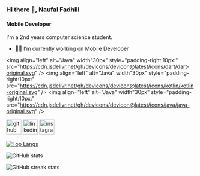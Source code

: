 ### Hi there 👋, Naufal Fadhiil
#### Mobile Developer
I'm a 2nd years computer science student.

- :man_technologist: I’m currently working on Mobile Developer 

<img align="left" alt="Java" width"30px" style="padding-right:10px:" src="https://cdn.jsdelivr.net/gh/devicons/devicon@latest/icons/dart/dart-original.svg" />
<img align="left" alt="Java" width"30px" style="padding-right:10px:" src="https://cdn.jsdelivr.net/gh/devicons/devicon@latest/icons/kotlin/kotlin-original.svg" />
<img align="left" alt="Java" width"30px" style="padding-right:10px:" src="https://cdn.jsdelivr.net/gh/devicons/devicon@latest/icons/java/java-original.svg" />

[<img src='https://cdn.jsdelivr.net/npm/simple-icons@3.0.1/icons/github.svg' alt='github' height='40'>](https://github.com/naufalfadhiil)  [<img src='https://cdn.jsdelivr.net/npm/simple-icons@3.0.1/icons/linkedin.svg' alt='linkedin' height='40'>](https://www.linkedin.com/in/naufalfadhiil/)  [<img src='https://cdn.jsdelivr.net/npm/simple-icons@3.0.1/icons/instagram.svg' alt='instagram' height='40'>](https://www.instagram.com/nopnau/)  

[![Top Langs](https://github-readme-stats.vercel.app/api/top-langs/?username=naufalfadhiil)](https://github.com/anuraghazra/github-readme-stats)

![GitHub stats](https://github-readme-stats.vercel.app/api?username=naufalfadhiil&show_icons=true)  

![GitHub streak stats](https://streak-stats.demolab.com/?user=naufalfadhiil)  

